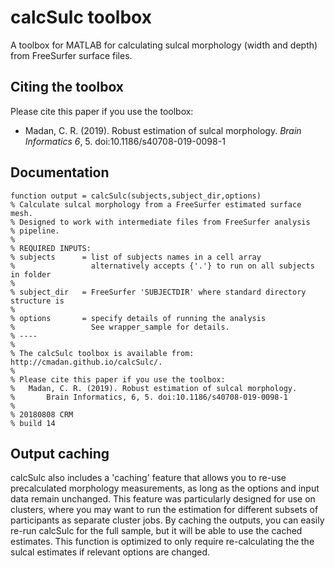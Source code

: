 # calcSulc toolbox
A toolbox for MATLAB for calculating sulcal morphology (width and depth) from FreeSurfer surface files.

## Citing the toolbox
Please cite this paper if you use the toolbox:
* Madan, C. R. (2019). Robust estimation of sulcal morphology. *Brain Informatics 6*, 5. doi:10.1186/s40708-019-0098-1

## Documentation

```
function output = calcSulc(subjects,subject_dir,options)
% Calculate sulcal morphology from a FreeSurfer estimated surface mesh.
% Designed to work with intermediate files from FreeSurfer analysis
% pipeline.
% 
% REQUIRED INPUTS:
% subjects      = list of subjects names in a cell array
%                 alternatively accepts {'.'} to run on all subjects in folder
%
% subject_dir   = FreeSurfer 'SUBJECTDIR' where standard directory structure is
%
% options       = specify details of running the analysis
%                 See wrapper_sample for details.
% ----
%
% The calcSulc toolbox is available from: http://cmadan.github.io/calcSulc/.
% 
% Please cite this paper if you use the toolbox:
%   Madan, C. R. (2019). Robust estimation of sulcal morphology.
%		Brain Informatics, 6, 5. doi:10.1186/s40708-019-0098-1
% 
% 20180808 CRM
% build 14
```

## Output caching
calcSulc also includes a 'caching' feature that allows you to re-use precalculated morphology measurements, as long as the options and input data remain unchanged. This feature was particularly designed for use on clusters, where you may want to run the estimation for different subsets of participants as separate cluster jobs. By caching the outputs, you can easily re-run calcSulc for the full sample, but it will be able to use the cached estimates. This function is optimized to only require re-calculating the the sulcal estimates if relevant options are changed.